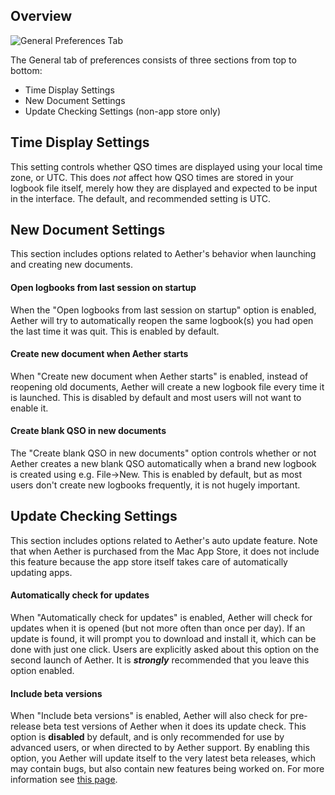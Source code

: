 ## Overview

![General Preferences Tab](../images/GeneralPreferences.png)

The General tab of preferences consists of three sections from top to bottom:

- Time Display Settings
- New Document Settings
- Update Checking Settings (non-app store only)

## Time Display Settings

This setting controls whether QSO times are displayed using your local time zone, or UTC. This does *not* affect how QSO times are stored in your logbook file itself, merely how they are displayed and expected to be input in the interface. The default, and recommended setting is UTC.

## New Document Settings

This section includes options related to Aether's behavior when launching and creating new documents.

#### Open logbooks from last session on startup

When the "Open logbooks from last session on startup" option is enabled, Aether will try to automatically reopen the same logbook(s) you had open the last time it was quit. This is enabled by default.

#### Create new document when Aether starts

When "Create new document when Aether starts" is enabled, instead of reopening old documents, Aether will create a new logbook file every time it is launched. This is disabled by default and most users will not want to enable it.

#### Create blank QSO in new documents

The "Create blank QSO in new documents" option controls whether or not Aether creates a new blank QSO automatically when a brand new logbook is created using e.g. File->New. This is enabled by default, but as most users don't create new logbooks frequently, it is not hugely important.

## Update Checking Settings

This section includes options related to Aether's auto update feature. Note that when Aether is purchased from the Mac App Store, it does not include this feature because the app store itself takes care of automatically updating apps.

#### Automatically check for updates

When "Automatically check for updates" is enabled, Aether will check for updates when it is opened (but not more often than once per day). If an update is found, it will prompt you to download and install it, which can be done with just one click. Users are explicitly asked about this option on the second launch of Aether. It is _**strongly**_ recommended that you leave this option enabled.

#### Include beta versions

When "Include beta versions" is enabled, Aether will also check for pre-release beta test versions of Aether when it does its update check. This option is **disabled** by default, and is only recommended for use by advanced users, or when directed to by Aether support. By enabling this option, you Aether will update itself to the very latest beta releases, which may contain bugs, but also contain new features being worked on. For more information see [this page](../faq/beta.md).
